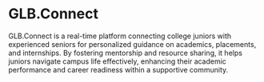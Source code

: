 # GLB.Connect
GLB.Connect is a real-time platform connecting college juniors with experienced seniors for personalized guidance on academics, placements, and internships. By fostering mentorship and resource sharing, it helps juniors navigate campus life effectively, enhancing their academic performance and career readiness within a supportive community.
